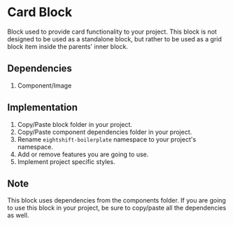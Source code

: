 # Card Block

Block used to provide card functionality to your project. This block is not designed to be used as a standalone block, but rather to be used as a grid block item inside the parents' inner block.

## Dependencies

1. Component/Image

## Implementation

1. Copy/Paste block folder in your project.
2. Copy/Paste component dependencies folder in your project.
3. Rename `eightshift-boilerplate` namespace to your project's namespace.
4. Add or remove features you are going to use.
5. Implement project specific styles.

## Note

This block uses dependencies from the components folder. If you are going to use this block in your project, be sure to copy/paste all the dependencies as well.
